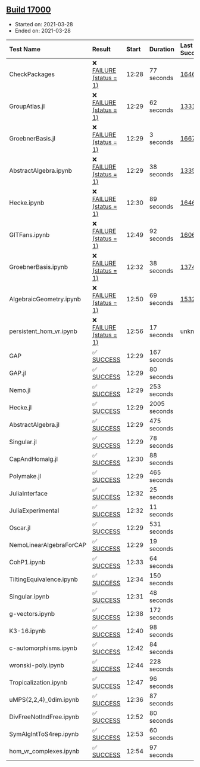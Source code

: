 ## [Build 17000](https://oscarci.mathematik.uni-kl.de/job/oscar/17000/)

* Started on: 2021-03-28
* Ended on: 2021-03-28

| Test Name    | Result | Start | Duration | Last Success | First Failure |
|:-------------|:-------|:------|:---------|:-------------|:--------------|
| CheckPackages | ❌ [FAILURE (status = 1)](https://oscarci.mathematik.uni-kl.de/job/oscar/17000/artifact/logs/build-17000/CheckPackages.log) | 12:28 | 77 seconds | [16463](https://oscarci.mathematik.uni-kl.de/job/oscar/16463/) | [16464](https://oscarci.mathematik.uni-kl.de/job/oscar/16464/) |
| GroupAtlas.jl | ❌ [FAILURE (status = 1)](https://oscarci.mathematik.uni-kl.de/job/oscar/17000/artifact/logs/build-17000/GroupAtlas.jl.log) | 12:29 | 62 seconds | [13311](https://oscarci.mathematik.uni-kl.de/job/oscar/13311/) | [13312](https://oscarci.mathematik.uni-kl.de/job/oscar/13312/) |
| GroebnerBasis.jl | ❌ [FAILURE (status = 1)](https://oscarci.mathematik.uni-kl.de/job/oscar/17000/artifact/logs/build-17000/GroebnerBasis.jl.log) | 12:29 | 3 seconds | [16676](https://oscarci.mathematik.uni-kl.de/job/oscar/16676/) | [16677](https://oscarci.mathematik.uni-kl.de/job/oscar/16677/) |
| AbstractAlgebra.ipynb | ❌ [FAILURE (status = 1)](https://oscarci.mathematik.uni-kl.de/job/oscar/17000/artifact/logs/build-17000/AbstractAlgebra.ipynb.log) | 12:29 | 38 seconds | [13355](https://oscarci.mathematik.uni-kl.de/job/oscar/13355/) | [13356](https://oscarci.mathematik.uni-kl.de/job/oscar/13356/) |
| Hecke.ipynb | ❌ [FAILURE (status = 1)](https://oscarci.mathematik.uni-kl.de/job/oscar/17000/artifact/logs/build-17000/Hecke.ipynb.log) | 12:30 | 89 seconds | [16463](https://oscarci.mathematik.uni-kl.de/job/oscar/16463/) | [16464](https://oscarci.mathematik.uni-kl.de/job/oscar/16464/) |
| GITFans.ipynb | ❌ [FAILURE (status = 1)](https://oscarci.mathematik.uni-kl.de/job/oscar/17000/artifact/logs/build-17000/GITFans.ipynb.log) | 12:49 | 92 seconds | [16068](https://oscarci.mathematik.uni-kl.de/job/oscar/16068/) | [16069](https://oscarci.mathematik.uni-kl.de/job/oscar/16069/) |
| GroebnerBasis.ipynb | ❌ [FAILURE (status = 1)](https://oscarci.mathematik.uni-kl.de/job/oscar/17000/artifact/logs/build-17000/GroebnerBasis.ipynb.log) | 12:32 | 38 seconds | [13748](https://oscarci.mathematik.uni-kl.de/job/oscar/13748/) | [13749](https://oscarci.mathematik.uni-kl.de/job/oscar/13749/) |
| AlgebraicGeometry.ipynb | ❌ [FAILURE (status = 1)](https://oscarci.mathematik.uni-kl.de/job/oscar/17000/artifact/logs/build-17000/AlgebraicGeometry.ipynb.log) | 12:50 | 69 seconds | [15322](https://oscarci.mathematik.uni-kl.de/job/oscar/15322/) | [15323](https://oscarci.mathematik.uni-kl.de/job/oscar/15323/) |
| persistent_hom_vr.ipynb | ❌ [FAILURE (status = 1)](https://oscarci.mathematik.uni-kl.de/job/oscar/17000/artifact/logs/build-17000/persistent_hom_vr.ipynb.log) | 12:56 | 17 seconds | unknown | unknown |
| GAP | ✅ [SUCCESS](https://oscarci.mathematik.uni-kl.de/job/oscar/17000/artifact/logs/build-17000/GAP.log) | 12:29 | 167 seconds |  |  |
| GAP.jl | ✅ [SUCCESS](https://oscarci.mathematik.uni-kl.de/job/oscar/17000/artifact/logs/build-17000/GAP.jl.log) | 12:29 | 80 seconds |  |  |
| Nemo.jl | ✅ [SUCCESS](https://oscarci.mathematik.uni-kl.de/job/oscar/17000/artifact/logs/build-17000/Nemo.jl.log) | 12:29 | 253 seconds |  |  |
| Hecke.jl | ✅ [SUCCESS](https://oscarci.mathematik.uni-kl.de/job/oscar/17000/artifact/logs/build-17000/Hecke.jl.log) | 12:29 | 2005 seconds |  |  |
| AbstractAlgebra.jl | ✅ [SUCCESS](https://oscarci.mathematik.uni-kl.de/job/oscar/17000/artifact/logs/build-17000/AbstractAlgebra.jl.log) | 12:29 | 475 seconds |  |  |
| Singular.jl | ✅ [SUCCESS](https://oscarci.mathematik.uni-kl.de/job/oscar/17000/artifact/logs/build-17000/Singular.jl.log) | 12:29 | 78 seconds |  |  |
| CapAndHomalg.jl | ✅ [SUCCESS](https://oscarci.mathematik.uni-kl.de/job/oscar/17000/artifact/logs/build-17000/CapAndHomalg.jl.log) | 12:30 | 88 seconds |  |  |
| Polymake.jl | ✅ [SUCCESS](https://oscarci.mathematik.uni-kl.de/job/oscar/17000/artifact/logs/build-17000/Polymake.jl.log) | 12:29 | 465 seconds |  |  |
| JuliaInterface | ✅ [SUCCESS](https://oscarci.mathematik.uni-kl.de/job/oscar/17000/artifact/logs/build-17000/JuliaInterface.log) | 12:32 | 25 seconds |  |  |
| JuliaExperimental | ✅ [SUCCESS](https://oscarci.mathematik.uni-kl.de/job/oscar/17000/artifact/logs/build-17000/JuliaExperimental.log) | 12:32 | 11 seconds |  |  |
| Oscar.jl | ✅ [SUCCESS](https://oscarci.mathematik.uni-kl.de/job/oscar/17000/artifact/logs/build-17000/Oscar.jl.log) | 12:29 | 531 seconds |  |  |
| NemoLinearAlgebraForCAP | ✅ [SUCCESS](https://oscarci.mathematik.uni-kl.de/job/oscar/17000/artifact/logs/build-17000/NemoLinearAlgebraForCAP.log) | 12:29 | 19 seconds |  |  |
| CohP1.ipynb | ✅ [SUCCESS](https://oscarci.mathematik.uni-kl.de/job/oscar/17000/artifact/logs/build-17000/CohP1.ipynb.log) | 12:33 | 64 seconds |  |  |
| TiltingEquivalence.ipynb | ✅ [SUCCESS](https://oscarci.mathematik.uni-kl.de/job/oscar/17000/artifact/logs/build-17000/TiltingEquivalence.ipynb.log) | 12:34 | 150 seconds |  |  |
| Singular.ipynb | ✅ [SUCCESS](https://oscarci.mathematik.uni-kl.de/job/oscar/17000/artifact/logs/build-17000/Singular.ipynb.log) | 12:31 | 48 seconds |  |  |
| g-vectors.ipynb | ✅ [SUCCESS](https://oscarci.mathematik.uni-kl.de/job/oscar/17000/artifact/logs/build-17000/g-vectors.ipynb.log) | 12:38 | 172 seconds |  |  |
| K3-16.ipynb | ✅ [SUCCESS](https://oscarci.mathematik.uni-kl.de/job/oscar/17000/artifact/logs/build-17000/K3-16.ipynb.log) | 12:40 | 98 seconds |  |  |
| c-automorphisms.ipynb | ✅ [SUCCESS](https://oscarci.mathematik.uni-kl.de/job/oscar/17000/artifact/logs/build-17000/c-automorphisms.ipynb.log) | 12:42 | 84 seconds |  |  |
| wronski-poly.ipynb | ✅ [SUCCESS](https://oscarci.mathematik.uni-kl.de/job/oscar/17000/artifact/logs/build-17000/wronski-poly.ipynb.log) | 12:44 | 228 seconds |  |  |
| Tropicalization.ipynb | ✅ [SUCCESS](https://oscarci.mathematik.uni-kl.de/job/oscar/17000/artifact/logs/build-17000/Tropicalization.ipynb.log) | 12:47 | 96 seconds |  |  |
| uMPS(2,2,4)_0dim.ipynb | ✅ [SUCCESS](https://oscarci.mathematik.uni-kl.de/job/oscar/17000/artifact/logs/build-17000/uMPS-2-2-4-_0dim.ipynb.log) | 12:36 | 87 seconds |  |  |
| DivFreeNotIndFree.ipynb | ✅ [SUCCESS](https://oscarci.mathematik.uni-kl.de/job/oscar/17000/artifact/logs/build-17000/DivFreeNotIndFree.ipynb.log) | 12:52 | 80 seconds |  |  |
| SymAlgIntToS4rep.ipynb | ✅ [SUCCESS](https://oscarci.mathematik.uni-kl.de/job/oscar/17000/artifact/logs/build-17000/SymAlgIntToS4rep.ipynb.log) | 12:53 | 60 seconds |  |  |
| hom_vr_complexes.ipynb | ✅ [SUCCESS](https://oscarci.mathematik.uni-kl.de/job/oscar/17000/artifact/logs/build-17000/hom_vr_complexes.ipynb.log) | 12:54 | 97 seconds |  |  |
